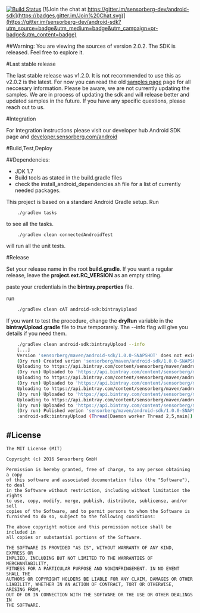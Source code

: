 [![Build Status](https://travis-ci.org/sensorberg-dev/android-sdk.svg?branch=master)](https://travis-ci.org/sensorberg-dev/android-sdk?branch=master)
[![Join the chat at https://gitter.im/sensorberg-dev/android-sdk](https://badges.gitter.im/Join%20Chat.svg)](https://gitter.im/sensorberg-dev/android-sdk?utm_source=badge&utm_medium=badge&utm_campaign=pr-badge&utm_content=badge)

##Warning:
You are viewing the sources of version 2.0.2. The SDK is released. Feel free to explore it.

#Last stable release

The last stable release was v1.2.0.  It is not recommended to use this as v2.0.2 is the latest. For now you can read the old [samples page](https://github.com/sensorberg-dev/android-sdk-samples) page for all neccesary information.
Please be aware, we are not currently updating the samples. We are in process of updating the sdk and will release better and updated samples in the future. 
If you have any specific questions, please reach out to us.

#Integration

For Integration instructions please visit our developer hub Android SDK page and [developer.sensorberg.com/android](https://developer.sensorberg.com/android)

#Build,Test,Deploy

##Dependencies:
* JDK 1.7
* Build tools as stated in the build.gradle files
* check the install_android_dependencies.sh file for a list of currently needed packages.

This project is based on a standard Android Gradle setup. Run

```
	./gradlew tasks
```
to see all the tasks.

```
	./gradlew clean connectedAndroidTest
```
will run all the unit tests.

#Release

Set your release name in the root **build.gradle**. If you want a regular release, leave the **project.ext.RC_VERSION** as an empty string.

paste your credentials in the **bintray.properties** file.

run

``` bash
	./gradlew clean cAT android-sdk:bintrayUpload
```

If you want to test the procedure, change the **dryRun** variable in the **bintrayUpload.gradle** file to *true* temporarely. The --info flag will give you details if you need them.

``` bash
	./gradlew clean android-sdk:bintrayUpload --info
	[...]
	Version 'sensorberg/maven/android-sdk/1.0.0-SNAPSHOT' does not exist. Attempting to creating it...
    (Dry run) Created verion 'sensorberg/maven/android-sdk/1.0.0-SNAPSHOT'.
    Uploading to https://api.bintray.com/content/sensorberg/maven/android-sdk/1.0.0-SNAPSHOT/com/sensorberg/sdk/android-sdk/1.0.0-SNAPSHOT/android-sdk-1.0.0-SNAPSHOT-javadoc.jar...
    (Dry run) Uploaded to 'https://api.bintray.com/content/sensorberg/maven/android-sdk/1.0.0-SNAPSHOT/com/sensorberg/sdk/android-sdk/1.0.0-SNAPSHOT/android-sdk-1.0.0-SNAPSHOT-javadoc.jar'.
    Uploading to https://api.bintray.com/content/sensorberg/maven/android-sdk/1.0.0-SNAPSHOT/com/sensorberg/sdk/android-sdk/1.0.0-SNAPSHOT/android-sdk-1.0.0-SNAPSHOT-sources.jar...
    (Dry run) Uploaded to 'https://api.bintray.com/content/sensorberg/maven/android-sdk/1.0.0-SNAPSHOT/com/sensorberg/sdk/android-sdk/1.0.0-SNAPSHOT/android-sdk-1.0.0-SNAPSHOT-sources.jar'.
    Uploading to https://api.bintray.com/content/sensorberg/maven/android-sdk/1.0.0-SNAPSHOT/com/sensorberg/sdk/android-sdk/1.0.0-SNAPSHOT/android-sdk-1.0.0-SNAPSHOT.aar...
    (Dry run) Uploaded to 'https://api.bintray.com/content/sensorberg/maven/android-sdk/1.0.0-SNAPSHOT/com/sensorberg/sdk/android-sdk/1.0.0-SNAPSHOT/android-sdk-1.0.0-SNAPSHOT.aar'.
    Uploading to https://api.bintray.com/content/sensorberg/maven/android-sdk/1.0.0-SNAPSHOT/com/sensorberg/sdk/android-sdk/1.0.0-SNAPSHOT/android-sdk-1.0.0-SNAPSHOT.pom...
    (Dry run) Uploaded to 'https://api.bintray.com/content/sensorberg/maven/android-sdk/1.0.0-SNAPSHOT/com/sensorberg/sdk/android-sdk/1.0.0-SNAPSHOT/android-sdk-1.0.0-SNAPSHOT.pom'.
    (Dry run) Pulished verion 'sensorberg/maven/android-sdk/1.0.0-SNAPSHOT'.
    :android-sdk:bintrayUpload (Thread[Daemon worker Thread 2,5,main]) completed. Took 1.708 secs.

```

#License
-------

	The MIT License (MIT)
	
	Copyright (c) 2016 Sensorberg GmbH
	
	Permission is hereby granted, free of charge, to any person obtaining a copy
	of this software and associated documentation files (the "Software"), to deal
	in the Software without restriction, including without limitation the rights
	to use, copy, modify, merge, publish, distribute, sublicense, and/or sell
	copies of the Software, and to permit persons to whom the Software is
	furnished to do so, subject to the following conditions:
	
	The above copyright notice and this permission notice shall be included in
	all copies or substantial portions of the Software.
	
	THE SOFTWARE IS PROVIDED "AS IS", WITHOUT WARRANTY OF ANY KIND, EXPRESS OR
	IMPLIED, INCLUDING BUT NOT LIMITED TO THE WARRANTIES OF MERCHANTABILITY,
	FITNESS FOR A PARTICULAR PURPOSE AND NONINFRINGEMENT. IN NO EVENT SHALL THE
	AUTHORS OR COPYRIGHT HOLDERS BE LIABLE FOR ANY CLAIM, DAMAGES OR OTHER
	LIABILITY, WHETHER IN AN ACTION OF CONTRACT, TORT OR OTHERWISE, ARISING FROM,
	OUT OF OR IN CONNECTION WITH THE SOFTWARE OR THE USE OR OTHER DEALINGS IN
	THE SOFTWARE.
